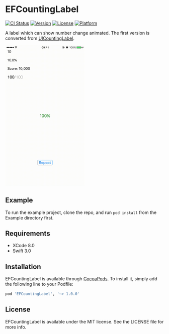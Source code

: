 # EFCountingLabel

[![CI Status](http://img.shields.io/travis/eyrefree/EFCountingLabel.svg?style=flat)](https://travis-ci.org/eyrefree/EFCountingLabel)
[![Version](https://img.shields.io/cocoapods/v/EFCountingLabel.svg?style=flat)](http://cocoapods.org/pods/EFCountingLabel)
[![License](https://img.shields.io/cocoapods/l/EFCountingLabel.svg?style=flat)](http://cocoapods.org/pods/EFCountingLabel)
[![Platform](https://img.shields.io/cocoapods/p/EFCountingLabel.svg?style=flat)](http://cocoapods.org/pods/EFCountingLabel)

A label which can show number change animated. The first version is converted from [UICountingLabel](https://github.com/dataxpress/UICountingLabel/commit/1aa3d51c1ac4d7b8aef4c5f7ea44a1b1428c7985).

<img src="EFCountingLabel/Assets/example.gif" width = "50%"/>

## Example

To run the example project, clone the repo, and run `pod install` from the Example directory first.

## Requirements

- XCode 8.0
- Swift 3.0

## Installation

EFCountingLabel is available through [CocoaPods](http://cocoapods.org). To install
it, simply add the following line to your Podfile:

```ruby
pod 'EFCountingLabel', '~> 1.0.0'
```

## License

EFCountingLabel is available under the MIT license. See the LICENSE file for more info.
